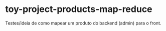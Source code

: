 # toy-project-products-map-reduce

Testes/ideia de como mapear um produto do backend (admin) para o front.

